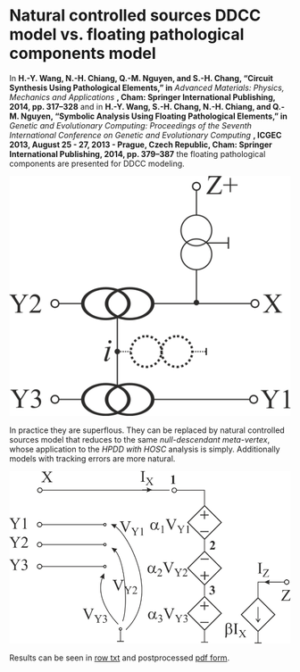 # Natural controlled sources DDCC model vs. floating pathological components model

In **H.-Y. Wang, N.-H. Chiang, Q.-M. Nguyen, and S.-H. Chang, “Circuit Synthesis Using Pathological Elements,” in** *Advanced Materials: Physics, Mechanics and Applications* **, Cham: Springer International Publishing, 2014, pp. 317–328** and in **H.-Y. Wang, S.-H. Chang, N.-H. Chiang, and Q.-M. Nguyen, “Symbolic Analysis Using Floating Pathological Elements,” in** *Genetic and Evolutionary Computing: Proceedings of the Seventh International Conference on Genetic and Evolutionary Computing* **, ICGEC 2013, August 25 - 27, 2013 - Prague, Czech Republic, Cham: Springer International Publishing, 2014, pp. 379–387** the floating pathological components are presented for DDCC modeling. 

![Floatin PC Model](DDCC_FPCModel.svg)

In practice they are superflous. They can be replaced by natural controlled sources model that reduces to the same *null-descendant meta-vertex*, whose application to the *HPDD with HOSC* analysis is simply. Additionally models with tracking errors are more natural.

![Natural Model](DDCCModel.svg)

Results can be seen in [row txt](Models.txt) and postprocessed [pdf form](DDCCModel.pdf).